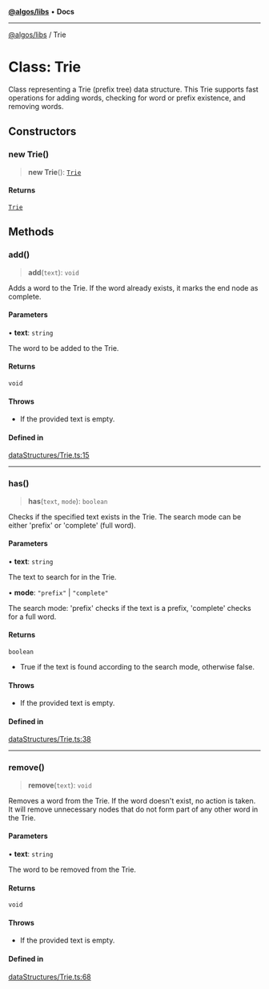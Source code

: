 [**@algos/libs**](../README.md) • **Docs**

***

[@algos/libs](../globals.md) / Trie

# Class: Trie

Class representing a Trie (prefix tree) data structure.
This Trie supports fast operations for adding words, checking for word or prefix existence, and removing words.

## Constructors

### new Trie()

> **new Trie**(): [`Trie`](Trie.md)

#### Returns

[`Trie`](Trie.md)

## Methods

### add()

> **add**(`text`): `void`

Adds a word to the Trie. If the word already exists, it marks the end node as complete.

#### Parameters

• **text**: `string`

The word to be added to the Trie.

#### Returns

`void`

#### Throws

- If the provided text is empty.

#### Defined in

[dataStructures/Trie.ts:15](https://github.com/vladbasin/algos/blob/896f4802dfe6dc549179fbc3b973d06095c49e3e/libs/algos/src/lib/dataStructures/Trie.ts#L15)

***

### has()

> **has**(`text`, `mode`): `boolean`

Checks if the specified text exists in the Trie. The search mode can be either 'prefix' or 'complete' (full word).

#### Parameters

• **text**: `string`

The text to search for in the Trie.

• **mode**: `"prefix"` \| `"complete"`

The search mode: 'prefix' checks if the text is a prefix, 'complete' checks for a full word.

#### Returns

`boolean`

- True if the text is found according to the search mode, otherwise false.

#### Throws

- If the provided text is empty.

#### Defined in

[dataStructures/Trie.ts:38](https://github.com/vladbasin/algos/blob/896f4802dfe6dc549179fbc3b973d06095c49e3e/libs/algos/src/lib/dataStructures/Trie.ts#L38)

***

### remove()

> **remove**(`text`): `void`

Removes a word from the Trie. If the word doesn't exist, no action is taken.
It will remove unnecessary nodes that do not form part of any other word in the Trie.

#### Parameters

• **text**: `string`

The word to be removed from the Trie.

#### Returns

`void`

#### Throws

- If the provided text is empty.

#### Defined in

[dataStructures/Trie.ts:68](https://github.com/vladbasin/algos/blob/896f4802dfe6dc549179fbc3b973d06095c49e3e/libs/algos/src/lib/dataStructures/Trie.ts#L68)
